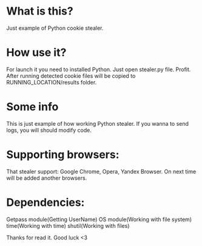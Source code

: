 # What is this?

Just example of Python cookie stealer.


# How use it?
For launch it you need to installed Python.
Just open stealer.py file. Profit.
After running detected cookie files will be copied to RUNNING_LOCATION/results folder.

# Some info

This is just example of how working Python stealer. If you wanna to send logs, you will should modify code.

# Supporting browsers:

That stealer support: Google Chrome, Opera, Yandex Browser. On next time will be added another browsers.

# Dependencies:
Getpass module(Getting UserName)
OS module(Working with file system)
time(Working with time)
shutil(Working with files)


Thanks for read it. Good luck <3

